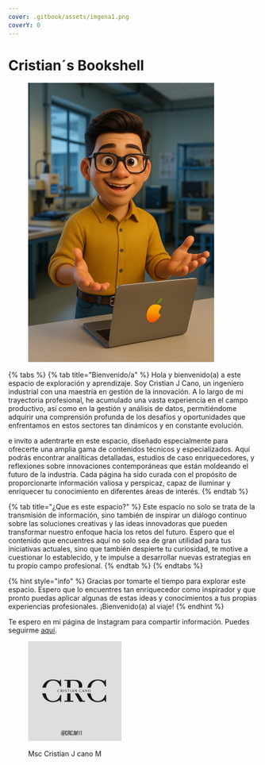 ```yaml
---
cover: .gitbook/assets/imgena1.png
coverY: 0
---
```


# Cristian´s Bookshell

<figure><img src=".gitbook/assets/Imagen base para animar.png" alt="" width="375"><figcaption></figcaption></figure>

{% tabs %}
{% tab title="Bienvenido/a" %}
Hola y bienvenido(a) a este espacio de exploración y aprendizaje. Soy Cristian J Cano, un ingeniero industrial con una maestría en gestión de la innovación. A lo largo de mi trayectoria profesional, he acumulado una vasta experiencia en el campo productivo, así como en la gestión y análisis de datos, permitiéndome adquirir una comprensión profunda de los desafíos y oportunidades que enfrentamos en estos sectores tan dinámicos y en constante evolución.

e invito a adentrarte en este espacio, diseñado especialmente para ofrecerte una amplia gama de contenidos técnicos y especializados. Aquí podrás encontrar analíticas detalladas, estudios de caso enriquecedores, y reflexiones sobre innovaciones contemporáneas que están moldeando el futuro de la industria. Cada página ha sido curada con el propósito de proporcionarte información valiosa y perspicaz, capaz de iluminar y enriquecer tu conocimiento en diferentes áreas de interés.
{% endtab %}

{% tab title="¿Que es este espacio?" %}
Este espacio no solo se trata de la transmisión de información, sino también de inspirar un diálogo continuo sobre las soluciones creativas y las ideas innovadoras que pueden transformar nuestro enfoque hacia los retos del futuro. Espero que el contenido que encuentres aquí no solo sea de gran utilidad para tus iniciativas actuales, sino que también despierte tu curiosidad, te motive a cuestionar lo establecido, y te impulse a desarrollar nuevas estrategias en tu propio campo profesional.
{% endtab %}
{% endtabs %}

{% hint style="info" %}
Gracias por tomarte el tiempo para explorar este espacio. Espero que lo encuentres tan enriquecedor como inspirador y que pronto puedas aplicar algunas de estas ideas y conocimientos a tus propias experiencias profesionales. ¡Bienvenido(a) al viaje!
{% endhint %}

Te espero en mi página de Instagram para compartir información. Puedes seguirme [aquí](https://www.instagram.com/tu_usuario).

<figure><img src=".gitbook/assets/CRclogo2.png" alt="" width="188"><figcaption><p>Msc Cristian J cano M</p></figcaption></figure>

